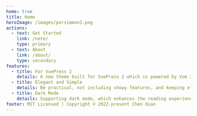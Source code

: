 ```yaml
---
home: true
title: Home
heroImage: /images/persimmon1.png
actions:
  - text: Get Started
    link: /note/
    type: primary
  - text: About
    link: /about/
    type: secondary
features:
  - title: For VuePress 2
    details: A new theme built for VuePress 2 which is powered by Vue 3, with support for Vite.
  - title: Elegant and Simple
    details: Be practical, not including showy features, and keeping elegant and simple.
  - title: Dark Mode
    details: Supporting dark mode, which enhances the reading experience in a dark environment.
footer: MIT Licensed | Copyright © 2022-present Chen Xuan
---
```

